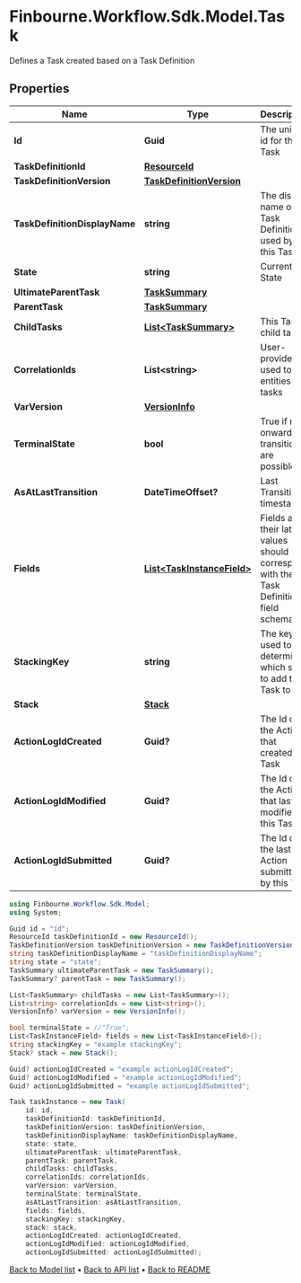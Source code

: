 # Finbourne.Workflow.Sdk.Model.Task
Defines a Task created based on a Task Definition

## Properties

Name | Type | Description | Notes
------------ | ------------- | ------------- | -------------
**Id** | **Guid** | The unique id for this Task | 
**TaskDefinitionId** | [**ResourceId**](ResourceId.md) |  | 
**TaskDefinitionVersion** | [**TaskDefinitionVersion**](TaskDefinitionVersion.md) |  | 
**TaskDefinitionDisplayName** | **string** | The display name of the Task Definition used by this Task | 
**State** | **string** | Current State | 
**UltimateParentTask** | [**TaskSummary**](TaskSummary.md) |  | 
**ParentTask** | [**TaskSummary**](TaskSummary.md) |  | [optional] 
**ChildTasks** | [**List&lt;TaskSummary&gt;**](TaskSummary.md) | This Task&#39;s child tasks | [optional] 
**CorrelationIds** | **List&lt;string&gt;** | User-provided ID used to link entities and tasks | [optional] 
**VarVersion** | [**VersionInfo**](VersionInfo.md) |  | [optional] 
**TerminalState** | **bool** | True if no onward transitions are possible | 
**AsAtLastTransition** | **DateTimeOffset?** | Last Transition timestamp | [optional] 
**Fields** | [**List&lt;TaskInstanceField&gt;**](TaskInstanceField.md) | Fields and their latest values - should correspond with the Task Definition field schema | [optional] 
**StackingKey** | **string** | The key used to determine which stack to add the Task to | [optional] 
**Stack** | [**Stack**](Stack.md) |  | [optional] 
**ActionLogIdCreated** | **Guid?** | The Id of the Action that created this Task | [optional] 
**ActionLogIdModified** | **Guid?** | The Id of the Action that last modified this Task | [optional] 
**ActionLogIdSubmitted** | **Guid?** | The Id of the last Action submitted by this Task | [optional] 

```csharp
using Finbourne.Workflow.Sdk.Model;
using System;

Guid id = "id";
ResourceId taskDefinitionId = new ResourceId();
TaskDefinitionVersion taskDefinitionVersion = new TaskDefinitionVersion();
string taskDefinitionDisplayName = "taskDefinitionDisplayName";
string state = "state";
TaskSummary ultimateParentTask = new TaskSummary();
TaskSummary? parentTask = new TaskSummary();

List<TaskSummary> childTasks = new List<TaskSummary>();
List<string> correlationIds = new List<string>();
VersionInfo? varVersion = new VersionInfo();

bool terminalState = //"True";
List<TaskInstanceField> fields = new List<TaskInstanceField>();
string stackingKey = "example stackingKey";
Stack? stack = new Stack();

Guid? actionLogIdCreated = "example actionLogIdCreated";
Guid? actionLogIdModified = "example actionLogIdModified";
Guid? actionLogIdSubmitted = "example actionLogIdSubmitted";

Task taskInstance = new Task(
    id: id,
    taskDefinitionId: taskDefinitionId,
    taskDefinitionVersion: taskDefinitionVersion,
    taskDefinitionDisplayName: taskDefinitionDisplayName,
    state: state,
    ultimateParentTask: ultimateParentTask,
    parentTask: parentTask,
    childTasks: childTasks,
    correlationIds: correlationIds,
    varVersion: varVersion,
    terminalState: terminalState,
    asAtLastTransition: asAtLastTransition,
    fields: fields,
    stackingKey: stackingKey,
    stack: stack,
    actionLogIdCreated: actionLogIdCreated,
    actionLogIdModified: actionLogIdModified,
    actionLogIdSubmitted: actionLogIdSubmitted);
```

[Back to Model list](../README.md#documentation-for-models) &#8226; [Back to API list](../README.md#documentation-for-api-endpoints) &#8226; [Back to README](../README.md)
